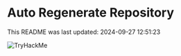 # Auto Regenerate Repository

This README was last updated: 2024-09-27 12:51:23

 ![TryHackMe](https://tryhackme.com/badge/533634)